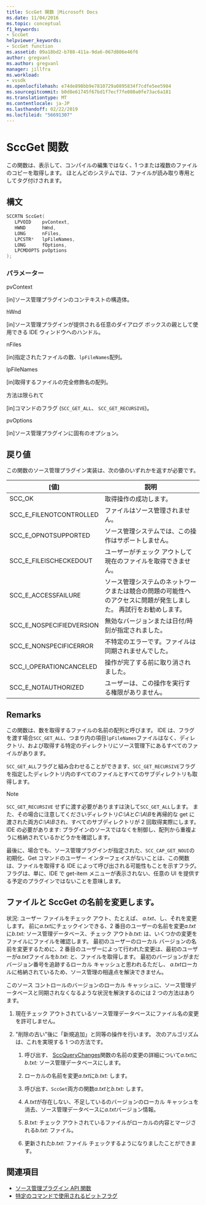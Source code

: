 ```yaml
---
title: SccGet 関数 |Microsoft Docs
ms.date: 11/04/2016
ms.topic: conceptual
f1_keywords:
- SccGet
helpviewer_keywords:
- SccGet function
ms.assetid: 09a18bd2-b788-411a-9da6-067d806e46f6
author: gregvanl
ms.author: gregvanl
manager: jillfra
ms.workload:
- vssdk
ms.openlocfilehash: e74de898bb9e7810729a0895834f7cdfe5ee5984
ms.sourcegitcommit: b0d8e61745f67bd1f7ecf7fe080a0fe73ac6a181
ms.translationtype: MT
ms.contentlocale: ja-JP
ms.lasthandoff: 02/22/2019
ms.locfileid: "56691307"
---
```

# <a name="sccget-function"></a>SccGet 関数
この関数は、表示して、コンパイルの編集ではなく、1 つまたは複数のファイルのコピーを取得します。 ほとんどのシステムでは、ファイルが読み取り専用としてタグ付けされます。

## <a name="syntax"></a>構文

```cpp
SCCRTN SccGet(
   LPVOID    pvContext,
   HWND      hWnd,
   LONG      nFiles,
   LPCSTR*   lpFileNames,
   LONG      fOptions,
   LPCMDOPTS pvOptions
);
```

### <a name="parameters"></a>パラメーター
 pvContext

[in]ソース管理プラグインのコンテキストの構造体。

 hWnd

[in]ソース管理プラグインが提供される任意のダイアログ ボックスの親として使用できる IDE ウィンドウへのハンドル。

 nFiles

[in]指定されたファイルの数、`lpFileNames`配列。

 lpFileNames

[in]取得するファイルの完全修飾名の配列。

 方法は限られて

[in]コマンドのフラグ (`SCC_GET_ALL`、 `SCC_GET_RECURSIVE`)。

 pvOptions

[in]ソース管理プラグインに固有のオプション。

## <a name="return-value"></a>戻り値
 この関数のソース管理プラグイン実装は、次の値のいずれかを返すが必要です。

|[値]|説明|
|-----------|-----------------|
|SCC_OK|取得操作の成功します。|
|SCC_E_FILENOTCONTROLLED|ファイルはソース管理されません。|
|SCC_E_OPNOTSUPPORTED|ソース管理システムでは、この操作はサポートしません。|
|SCC_E_FILEISCHECKEDOUT|ユーザーがチェック アウトして現在のファイルを取得できません。|
|SCC_E_ACCESSFAILURE|ソース管理システムのネットワークまたは競合の問題の可能性へのアクセスに問題が発生しました。 再試行をお勧めします。|
|SCC_E_NOSPECIFIEDVERSION|無効なバージョンまたは日付/時刻が指定されました。|
|SCC_E_NONSPECIFICERROR|不特定のエラーです。ファイルは同期されませんでした。|
|SCC_I_OPERATIONCANCELED|操作が完了する前に取り消されました。|
|SCC_E_NOTAUTHORIZED|ユーザーは、この操作を実行する権限がありません。|

## <a name="remarks"></a>Remarks
 この関数は、数を取得するファイルの名前の配列と呼びます。 IDE は、フラグを渡す場合`SCC_GET_ALL`、つまり内の項目`lpFileNames`ファイルはなく、ディレクトリ、および取得する特定のディレクトリにソース管理下にあるすべてのファイルがあります。

 `SCC_GET_ALL`フラグと組み合わせることができます、`SCC_GET_RECURSIVE`フラグを指定したディレクトリ内のすべてのファイルとすべてのサブディレクトリも取得します。

> [!NOTE]
>  `SCC_GET_RECURSIVE` せずに渡す必要がありますは決して`SCC_GET_ALL`します。 また、その場合に注意してくださいディレクトリ*C:\A*と*C:\A\B*を再帰的な get に渡された両方*C:\A\B*され、すべてのサブディレクトリが 2 回取得実際にします。 IDE の必要があります: プラグインのソースではなくを制御し、配列から重複ように格納されているかどうかを確認します。

 最後に、場合でも、ソース管理プラグインが指定された、`SCC_CAP_GET_NOUI`の初期化、Get コマンドのユーザー インターフェイスがないことは、この関数は、ファイルを取得する IDE によって呼び出される可能性もことを示すフラグ。 フラグは、単に、IDE で get-item メニューが表示されない、任意の UI を提供する予定のプラグインではないことを意味します。

## <a name="rename-files-and-sccget"></a>ファイルと SccGet の名前を変更します。
 状況: ユーザー ファイルをチェック アウト、たとえば、 *a.txt*、し、それを変更します。 前に*a.txt*にチェックインできる、2 番目のユーザーの名前を変更*a.txt*に*b.txt:* ソース管理データベース、チェック アウト*b.txt:* は、いくつかの変更をファイルにファイルを確認します。 最初のユーザーのローカル バージョンの名前を変更するために、2 番目のユーザーによって行われた変更は、最初のユーザーが*a.txt*ファイルを*b.txt:* と、ファイルを取得します。 最初のバージョンがまだバージョン番号を追跡するローカル キャッシュと思われるただし、 *a.txt*ローカルに格納されているため、ソース管理の相違点を解決できません。

 このソース コントロールのバージョンのローカル キャッシュに、ソース管理データベースと同期されなくなるような状況を解決するのには 2 つの方法はあります。

1.  現在チェック アウトされているソース管理データベースにファイル名の変更を許可しません。

2.  "削除の古い"後に「新規追加」と同等の操作を行います。 次のアルゴリズムは、これを実現する 1 つの方法です。

    1.  呼び出す、 [SccQueryChanges](../extensibility/sccquerychanges-function.md)関数の名前の変更の詳細について*a.txt*に*b.txt:* ソース管理データベースにします。

    2.  ローカルの名前を変更*a.txt*に*b.txt:* します。

    3.  呼び出す、`SccGet`両方の関数*a.txt*と*b.txt:* します。

    4.  *A.txt*が存在しない、不足しているのバージョンのローカル キャッシュを消去、ソース管理データベースに*a.txt*バージョン情報。

    5.  *B.txt:* チェック アウトされているファイルがローカルの内容とマージされる*b.txt:* ファイル。

    6.  更新された*b.txt:* ファイル チェックするようになりましたことができます。

## <a name="see-also"></a>関連項目
- [ソース管理プラグイン API 関数](../extensibility/source-control-plug-in-api-functions.md)
- [特定のコマンドで使用されるビットフラグ](../extensibility/bitflags-used-by-specific-commands.md)
